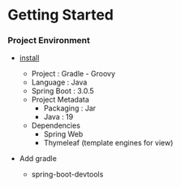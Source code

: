 # Getting Started

### Project Environment
* [install](https://start.spring.io/)
    * Project : Gradle - Groovy
    * Language : Java
    * Spring Boot : 3.0.5
    * Project Metadata
        * Packaging : Jar
        * Java : 19
    * Dependencies
        * Spring Web
        * Thymeleaf (template engines for view)
    
* Add gradle
    * spring-boot-devtools